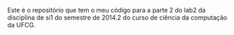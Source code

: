 Este é o repositório que tem o meu código para a parte 2 do lab2 da disciplina de si1 do semestre de 2014.2 do curso de ciência da computação da UFCG.
